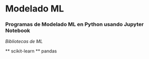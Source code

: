 # Modelado ML 

### Programas de Modelado ML en Python usando Jupyter Notebook

*Bibliotecas de ML*

** scikit-learn 
** pandas


